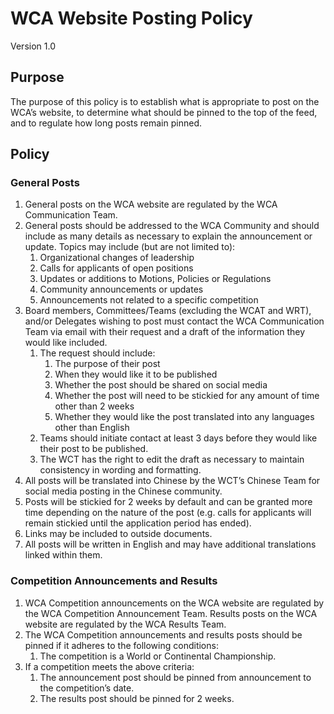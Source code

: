 # WCA Website Posting Policy
<div class="version">
Version 1.0
</div>

## Purpose
The purpose of this policy is to establish what is appropriate to post on the WCA’s website, to determine what should be pinned to the top of the feed, and to regulate how long posts remain pinned.

## Policy
### General Posts
1. General posts on the WCA website are regulated by the WCA Communication Team.
2. General posts should be addressed to the WCA Community and should include as many details as necessary to explain the announcement or update. Topics may include (but are not limited to):
   1. Organizational changes of leadership
   2. Calls for applicants of open positions
   3. Updates or additions to Motions, Policies or Regulations
   4. Community announcements or updates
   5. Announcements not related to a specific competition
3. Board members, Committees/Teams (excluding the WCAT and WRT), and/or Delegates wishing to post must contact the WCA Communication Team via email with their request and a draft of the information they would like included.
   1. The request should include:
      1. The purpose of their post
      2. When they would like it to be published
      3. Whether the post should be shared on social media
      4. Whether the post will need to be stickied for any amount of time other than 2 weeks
      5. Whether they would like the post translated into any languages other than English
   2. Teams should initiate contact at least 3 days before they would like their post to be published.
   3. The WCT has the right to edit the draft as necessary to maintain consistency in wording and formatting.
4. All posts will be translated into Chinese by the WCT’s Chinese Team for social media posting in the Chinese community.
5. Posts will be stickied for 2 weeks by default and can be granted more time depending on the nature of the post (e.g. calls for applicants will remain stickied until the application period has ended).
6. Links may be included to outside documents.
7. All posts will be written in English and may have additional translations linked within them.

### Competition Announcements and Results
1. WCA Competition announcements on the WCA website are regulated by the WCA Competition Announcement Team. Results posts on the WCA website are regulated by the WCA Results Team.
2. The WCA Competition announcements and results posts should be pinned if it adheres to the following conditions:
   1. The competition is a World or Continental Championship.
3. If a competition meets the above criteria:
   1. The announcement post should be pinned from announcement to the competition’s date.
   2. The results post should be pinned for 2 weeks.

